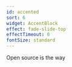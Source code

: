 ```yaml
---
id: accented
sort: 6
widget: AccentBlock
effect: fade-slide-top
effectTimeout: 0
fontSize: standard
---
```


Open source is the way
